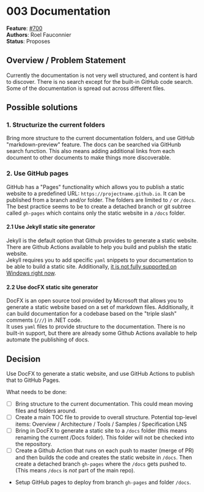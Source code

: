 # 003 Documentation

**Feature**: [#700](https://github.com/Azure/iotedge-lorawan-starterkit/issues/700)  
**Authors**: Roel Fauconnier  
**Status**: Proposes

## Overview / Problem Statement

Currently the documentation is not very well structured, and content is hard to discover. There is no search except for the built-in GitHub code search. Some of the documentation is spread out across different files.

## Possible solutions

### 1. Structurize the current folders

Bring more structure to the current documentation folders, and use GitHub "markdown-preview" feature. The docs can be searched via GitHunb search function. This also means adding additional links from each document to other documents to make things more discoverable.

### 2. Use GitHub pages

GitHub has a "Pages" functionality which allows you to publish a static website to a predefined URL: `https://projectname.github.io`. It can be published from a branch and/or folder. The folders are limited to `/` or `/docs`.  
The best practice seems to be to create a detached branch or git subtree called `gh-pages` which contains only the static website in a `/docs` folder.

#### 2.1 Use Jekyll static site generator

Jekyll is the default option that Github provides to generate a static website. There are Github Actions available to help you build and publish the static website.  
Jekyll requires you to add specific `yaml` snippets to your documentation to be able to build a static site. Additionally, [it is not fully supported on Windows right now](https://docs.github.com/en/pages/setting-up-a-github-pages-site-with-jekyll/about-github-pages-and-jekyll).  

#### 2.2 Use docFX static site generator

DocFX is an open source tool provided by Microsoft that allows you to generate a static website based on a set of markdown files. Additionally, it can build documentation for a codebase based on the "triple slash" comments (`///`) in .NET code.  
It uses `yaml` files to provide structure to the documentation. There is no built-in support, but there are already some Github Actions available to help automate the publishing of docs.

## Decision

Use DocFX to generate a static website, and use GitHub Actions to publish that to GitHub Pages.  

What needs to be done:

- [ ] Bring structure to the current documentation. This could mean moving files and folders around.
- [ ] Create a main TOC file to provide to overall structure. Potential top-level items: Overview / Architecture / Tools / Samples / Specification LNS
- [ ] Bring in DocFX to generate a static site to a `/docs` folder (this means renaming the current /Docs folder). This folder will not be checked into the repository.
- [ ] Create a Github Action that runs on each push to master (merge of PR) and then builds the code and creates the static website in `/docs`. Then create a detached branch `gh-pages` where the `/docs` gets pushed to. (This means `/docs` is _not_ part of the main repo).
- Setup GitHub pages to deploy from branch `gh-pages` and folder `/docs`.
